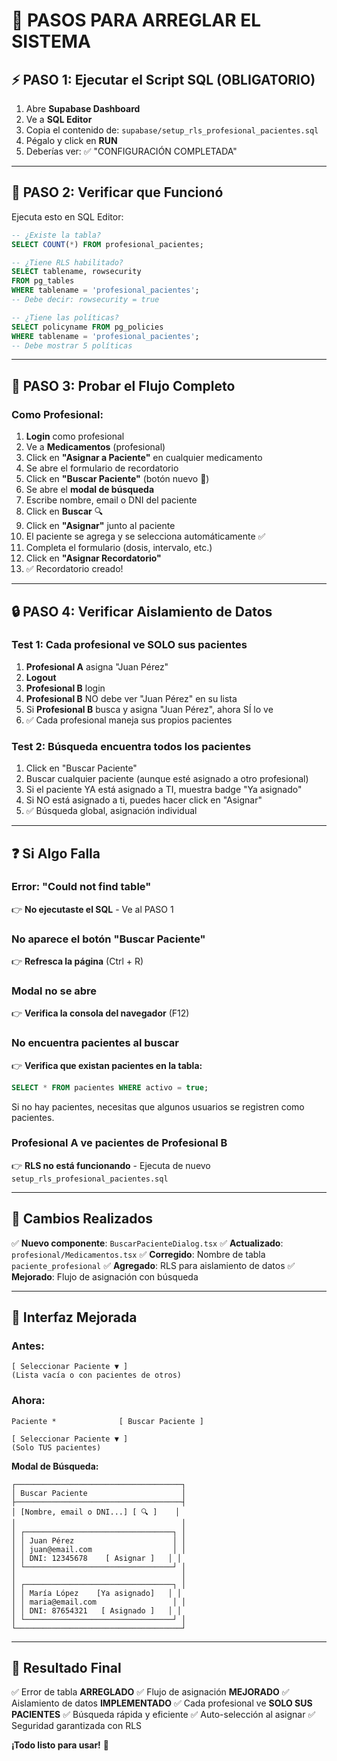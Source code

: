 # 🚀 PASOS PARA ARREGLAR EL SISTEMA

## ⚡ PASO 1: Ejecutar el Script SQL (OBLIGATORIO)

1. Abre **Supabase Dashboard**
2. Ve a **SQL Editor**
3. Copia el contenido de: `supabase/setup_rls_profesional_pacientes.sql`
4. Pégalo y click en **RUN**
5. Deberías ver: ✅ "CONFIGURACIÓN COMPLETADA"

---

## 🧪 PASO 2: Verificar que Funcionó

Ejecuta esto en SQL Editor:

```sql
-- ¿Existe la tabla?
SELECT COUNT(*) FROM profesional_pacientes;

-- ¿Tiene RLS habilitado?
SELECT tablename, rowsecurity 
FROM pg_tables 
WHERE tablename = 'profesional_pacientes';
-- Debe decir: rowsecurity = true

-- ¿Tiene las políticas?
SELECT policyname FROM pg_policies 
WHERE tablename = 'profesional_pacientes';
-- Debe mostrar 5 políticas
```

---

## 🎯 PASO 3: Probar el Flujo Completo

### Como Profesional:

1. **Login** como profesional
2. Ve a **Medicamentos** (profesional)
3. Click en **"Asignar a Paciente"** en cualquier medicamento
4. Se abre el formulario de recordatorio
5. Click en **"Buscar Paciente"** (botón nuevo 🎉)
6. Se abre el **modal de búsqueda**
7. Escribe nombre, email o DNI del paciente
8. Click en **Buscar** 🔍
9. Click en **"Asignar"** junto al paciente
10. El paciente se agrega y se selecciona automáticamente ✅
11. Completa el formulario (dosis, intervalo, etc.)
12. Click en **"Asignar Recordatorio"**
13. ✅ Recordatorio creado!

---

## 🔒 PASO 4: Verificar Aislamiento de Datos

### Test 1: Cada profesional ve SOLO sus pacientes

1. **Profesional A** asigna "Juan Pérez"
2. **Logout**
3. **Profesional B** login
4. **Profesional B** NO debe ver "Juan Pérez" en su lista
5. Si **Profesional B** busca y asigna "Juan Pérez", ahora SÍ lo ve
6. ✅ Cada profesional maneja sus propios pacientes

### Test 2: Búsqueda encuentra todos los pacientes

1. Click en "Buscar Paciente"
2. Buscar cualquier paciente (aunque esté asignado a otro profesional)
3. Si el paciente YA está asignado a TI, muestra badge "Ya asignado"
4. Si NO está asignado a ti, puedes hacer click en "Asignar"
5. ✅ Búsqueda global, asignación individual

---

## ❓ Si Algo Falla

### Error: "Could not find table"
👉 **No ejecutaste el SQL** - Ve al PASO 1

### No aparece el botón "Buscar Paciente"
👉 **Refresca la página** (Ctrl + R)

### Modal no se abre
👉 **Verifica la consola del navegador** (F12)

### No encuentra pacientes al buscar
👉 **Verifica que existan pacientes en la tabla:**
```sql
SELECT * FROM pacientes WHERE activo = true;
```

Si no hay pacientes, necesitas que algunos usuarios se registren como pacientes.

### Profesional A ve pacientes de Profesional B
👉 **RLS no está funcionando** - Ejecuta de nuevo `setup_rls_profesional_pacientes.sql`

---

## 📝 Cambios Realizados

✅ **Nuevo componente**: `BuscarPacienteDialog.tsx`
✅ **Actualizado**: `profesional/Medicamentos.tsx`
✅ **Corregido**: Nombre de tabla `paciente_profesional`
✅ **Agregado**: RLS para aislamiento de datos
✅ **Mejorado**: Flujo de asignación con búsqueda

---

## 🎨 Interfaz Mejorada

### Antes:
```
[ Seleccionar Paciente ▼ ]
(Lista vacía o con pacientes de otros)
```

### Ahora:
```
Paciente *              [ Buscar Paciente ]

[ Seleccionar Paciente ▼ ]
(Solo TUS pacientes)
```

**Modal de Búsqueda:**
```
┌─────────────────────────────────────┐
│ Buscar Paciente                     │
├─────────────────────────────────────┤
│ [Nombre, email o DNI...] [ 🔍 ]    │
│                                     │
│ ┌─────────────────────────────────┐ │
│ │ Juan Pérez                      │ │
│ │ juan@email.com                  │ │
│ │ DNI: 12345678    [ Asignar ]   │ │
│ └─────────────────────────────────┘ │
│                                     │
│ ┌─────────────────────────────────┐ │
│ │ María López    [Ya asignado]   │ │
│ │ maria@email.com                 │ │
│ │ DNI: 87654321   [ Asignado ]   │ │
│ └─────────────────────────────────┘ │
└─────────────────────────────────────┘
```

---

## 🎯 Resultado Final

✅ Error de tabla **ARREGLADO**
✅ Flujo de asignación **MEJORADO**
✅ Aislamiento de datos **IMPLEMENTADO**
✅ Cada profesional ve **SOLO SUS PACIENTES**
✅ Búsqueda rápida y eficiente
✅ Auto-selección al asignar
✅ Seguridad garantizada con RLS

**¡Todo listo para usar!** 🎉
